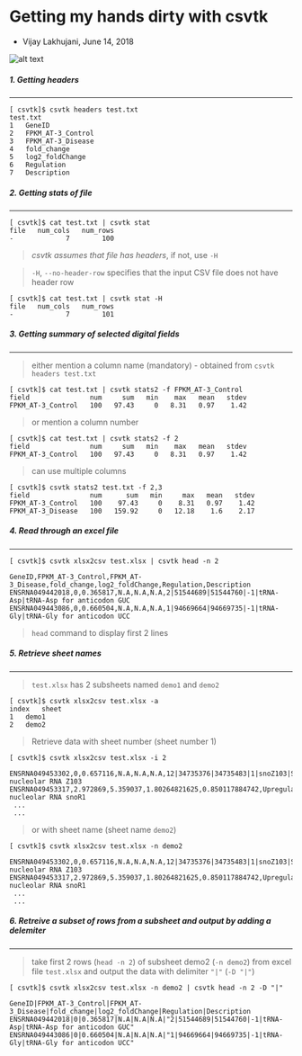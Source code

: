 # Getting my hands dirty with csvtk 

* Vijay Lakhujani, June 14, 2018

![alt text](https://github.com/lakhujanivijay/Playing_with_tabular_data/blob/master/pig.jpg "Like a pig!")




##### 1. Getting headers
-------------------------
```
[ csvtk]$ csvtk headers test.txt 
test.txt
1	GeneID
2	FPKM_AT-3_Control
3	FPKM_AT-3_Disease
4	fold_change
5	log2_foldChange
6	Regulation
7	Description
```

##### 2. Getting stats of file
-------------------------
```
[ csvtk]$ cat test.txt | csvtk stat 
file   num_cols   num_rows
-             7        100
```
> _csvtk assumes that file has headers_, if not, use `-H`

> `-H`, `--no-header-row` specifies that the input CSV file does not have header row

```
[ csvtk]$ cat test.txt | csvtk stat -H
file   num_cols   num_rows
-             7        101
```

##### 3. Getting summary of selected digital fields
----------------------------------------------

> either mention a column name (mandatory) - obtained from `csvtk headers test.txt`

```
[ csvtk]$ cat test.txt | csvtk stats2 -f FPKM_AT-3_Control
field               num     sum   min    max   mean   stdev
FPKM_AT-3_Control   100   97.43     0   8.31   0.97    1.42
```
> or mention a column number

```
[ csvtk]$ cat test.txt | csvtk stats2 -f 2
field               num     sum   min    max   mean   stdev
FPKM_AT-3_Control   100   97.43     0   8.31   0.97    1.42
```

> can use multiple columns

```
[ csvtk]$ csvtk stats2 test.txt -f 2,3
field               num      sum   min     max   mean   stdev
FPKM_AT-3_Control   100    97.43     0    8.31   0.97    1.42
FPKM_AT-3_Disease   100   159.92     0   12.18    1.6    2.17
```

##### 4. Read through an excel file
-----------------------------

```
[ csvtk]$ csvtk xlsx2csv test.xlsx | csvtk head -n 2

GeneID,FPKM_AT-3_Control,FPKM_AT-3_Disease,fold_change,log2_foldChange,Regulation,Description
ENSRNA049442018,0,0.365817,N.A,N.A,N.A,2|51544689|51544760|-1|tRNA-Asp|tRNA-Asp for anticodon GUC
ENSRNA049443086,0,0.660504,N.A,N.A,N.A,1|94669664|94669735|-1|tRNA-Gly|tRNA-Gly for anticodon UCC
```
> `head` command to display first 2 lines


##### 5. Retrieve sheet names
-----------------------

> `test.xlsx` has 2 subsheets named `demo1` and `demo2`

```
[ csvtk]$ csvtk xlsx2csv test.xlsx -a
index	sheet
1	demo1
2	demo2
```
> Retrieve data with sheet number (sheet number 1)
```
[ csvtk]$ csvtk xlsx2csv test.xlsx -i 2

ENSRNA049453302,0,0.657116,N.A,N.A,N.A,12|34735376|34735483|1|snoZ103|Small nucleolar RNA Z103
ENSRNA049453317,2.972869,5.359037,1.80264821625,0.850117884742,Upregulated,12|34734956|34735052|1|snoR1|Small nucleolar RNA snoR1
 ...
 ...

```
> or with sheet name (sheet name `demo2`)

```
[ csvtk]$ csvtk xlsx2csv test.xlsx -n demo2

ENSRNA049453302,0,0.657116,N.A,N.A,N.A,12|34735376|34735483|1|snoZ103|Small nucleolar RNA Z103
ENSRNA049453317,2.972869,5.359037,1.80264821625,0.850117884742,Upregulated,12|34734956|34735052|1|snoR1|Small nucleolar RNA snoR1
 ...
 ...
```

##### 6. Retreive a subset of rows from a subsheet and output by adding a delemiter
-----------------------------------------------------------------------------

> take first 2 rows (`head -n 2`) of subsheet demo2 (`-n demo2`) from excel file `test.xlsx` and output the data with delimiter `"|"` (`-D "|"`)

```
[ csvtk]$ csvtk xlsx2csv test.xlsx -n demo2 | csvtk head -n 2 -D "|"

GeneID|FPKM_AT-3_Control|FPKM_AT-3_Disease|fold_change|log2_foldChange|Regulation|Description
ENSRNA049442018|0|0.365817|N.A|N.A|N.A|"2|51544689|51544760|-1|tRNA-Asp|tRNA-Asp for anticodon GUC"
ENSRNA049443086|0|0.660504|N.A|N.A|N.A|"1|94669664|94669735|-1|tRNA-Gly|tRNA-Gly for anticodon UCC"
```



